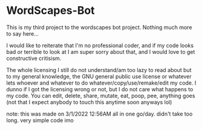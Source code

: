# WordScapes-Bot
This is my third project to the wordscapes bot project. Nothing much more to say here...

I would like to reiterate that I'm no professional coder, and if my code looks bad or terrible to look at
I am super sorry about that, and I would love to get constructive critisism.

The whole licensing I still do not understand/am too lazy to read about but to my general knowledge, the GNU general public use license or whatever
lets whoever and whatever to do whatever/copy/use/remake/edit my code. I dunno if I got the licensing wrong or not, but I do not care what happens to
my code. You can edit, delete, share, mutate, eat, poop, pee, anything goes (not that I expect anybody to touch this anytime soon anyways lol)

note:
this was made on 3/1/2022 12:56AM all in one go/day. didn't take too long. very simple code imo
